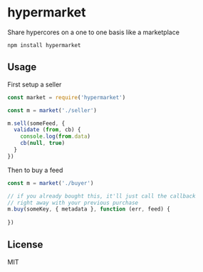 # hypermarket

Share hypercores on a one to one basis like a marketplace

```
npm install hypermarket
```

## Usage

First setup a seller

```js
const market = require('hypermarket')

const m = market('./seller')

m.sell(someFeed, {
  validate (from, cb) {
    console.log(from.data)
    cb(null, true)
  }
})
```

Then to buy a feed

```js
const m = market('./buyer')

// if you already bought this, it'll just call the callback
// right away with your previous purchase
m.buy(someKey, { metadata }, function (err, feed) {
  
})
```

## License

MIT
